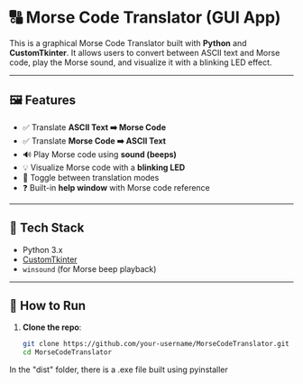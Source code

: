 # 🔠 Morse Code Translator (GUI App)

This is a graphical Morse Code Translator built with **Python** and **CustomTkinter**. It allows users to convert between ASCII text and Morse code, play the Morse sound, and visualize it with a blinking LED effect.

---

## 🖼️ Features

- ✅ Translate **ASCII Text ➡️ Morse Code**
- ✅ Translate **Morse Code ➡️ ASCII Text**
- 🔊 Play Morse code using **sound (beeps)**
- 💡 Visualize Morse code with a **blinking LED**
- 🔄 Toggle between translation modes
- ❓ Built-in **help window** with Morse code reference

---

## 🧰 Tech Stack

- Python 3.x
- [CustomTkinter](https://github.com/TomSchimansky/CustomTkinter)
- `winsound` (for Morse beep playback)

---

## 🚀 How to Run

1. **Clone the repo**:

   ```bash
   git clone https://github.com/your-username/MorseCodeTranslator.git
   cd MorseCodeTranslator

In the "dist" folder, there is a .exe file built using pyinstaller
